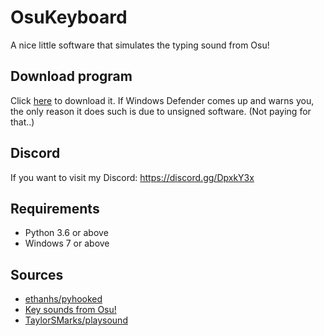 # OsuKeyboard
A nice little software that simulates the typing sound from Osu!

## Download program
Click [here](https://github.com/AlexFlipnote/OsuKeyboard/raw/master/osukeyboard.exe) to download it.
If Windows Defender comes up and warns you, the only reason it does such is due to unsigned software. (Not paying for that..)

## Discord
If you want to visit my Discord: https://discord.gg/DpxkY3x

## Requirements
- Python 3.6 or above
- Windows 7 or above

## Sources
- [ethanhs/pyhooked](https://github.com/ethanhs/pyhooked)
- [Key sounds from Osu!](https://github.com/ppy/osu-resources/tree/master/osu.Game.Resources/Samples/Keyboard)
- [TaylorSMarks/playsound](https://github.com/TaylorSMarks/playsound)
